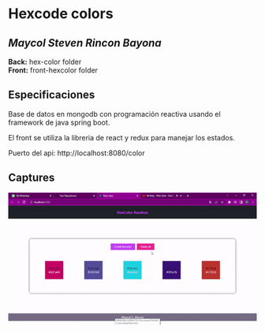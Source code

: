 # Hexcode colors

## _Maycol Steven Rincon Bayona_

**Back:** hex-color folder  
**Front:** front-hexcolor folder

## Especificaciones

Base de datos en mongodb con programación reactiva usando el framework de java spring boot.

El front se utiliza la libreria de react y redux para manejar los estados.

Puerto del api: http://localhost:8080/color

## Captures

![](./img/hexcolor-gif.gif)
